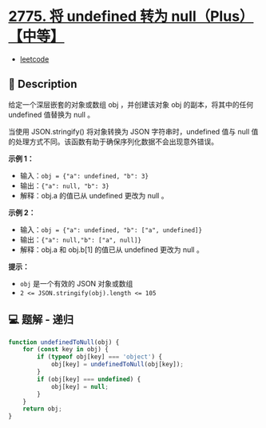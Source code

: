 # [2775. 将 undefined 转为 null（Plus）【中等】](https://github.com/Tdahuyou/leetcode/tree/main/2775.%20%E5%B0%86%20undefined%20%E8%BD%AC%E4%B8%BA%20null%EF%BC%88Plus%EF%BC%89%E3%80%90%E4%B8%AD%E7%AD%89%E3%80%91)

- [leetcode](https://leetcode.cn/problems/undefined-to-null/)

## 📝 Description

给定一个深层嵌套的对象或数组 obj ，并创建该对象 obj 的副本，将其中的任何 undefined 值替换为 null 。

当使用 JSON.stringify() 将对象转换为 JSON 字符串时，undefined 值与 null 值的处理方式不同。该函数有助于确保序列化数据不会出现意外错误。


**示例 1：**

- 输入：`obj = {"a": undefined, "b": 3}`
- 输出：`{"a": null, "b": 3}`
- 解释：obj.a 的值已从 undefined 更改为 null 。

**示例 2：**

- 输入：`obj = {"a": undefined, "b": ["a", undefined]}`
- 输出：`{"a": null,"b": ["a", null]}`
- 解释：obj.a 和 obj.b[1] 的值已从 undefined 更改为 null 。

**提示：**

- `obj` 是一个有效的 JSON 对象或数组
- `2 <= JSON.stringify(obj).length <= 105`

## 💻 题解 - 递归

```js
function undefinedToNull(obj) {
    for (const key in obj) {
        if (typeof obj[key] === 'object') {
            obj[key] = undefinedToNull(obj[key]);
        }
        if (obj[key] === undefined) {
            obj[key] = null;
        }
    }
    return obj;
}
```